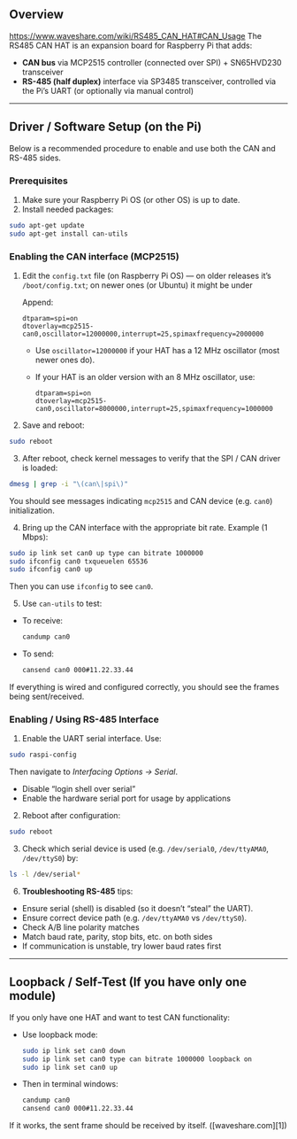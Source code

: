 ## Overview

https://www.waveshare.com/wiki/RS485_CAN_HAT#CAN_Usage
The RS485 CAN HAT is an expansion board for Raspberry Pi that adds:

* **CAN bus** via MCP2515 controller (connected over SPI) + SN65HVD230 transceiver
* **RS-485 (half duplex)** interface via SP3485 transceiver, controlled via the Pi’s UART (or optionally via manual control)

---

## Driver / Software Setup (on the Pi)

Below is a recommended procedure to enable and use both the CAN and RS-485 sides.

### Prerequisites

1. Make sure your Raspberry Pi OS (or other OS) is up to date.
2. Install needed packages:

```bash
sudo apt-get update
sudo apt-get install can-utils
```

### Enabling the CAN interface (MCP2515)

1. Edit the `config.txt` file (on Raspberry Pi OS) — on older releases it’s `/boot/config.txt`; on newer ones (or Ubuntu) it might be under 

   Append:

   ```
   dtparam=spi=on
   dtoverlay=mcp2515-can0,oscillator=12000000,interrupt=25,spimaxfrequency=2000000
   ```

   * Use `oscillator=12000000` if your HAT has a 12 MHz oscillator (most newer ones do).
   * If your HAT is an older version with an 8 MHz oscillator, use:

     ```
     dtparam=spi=on
     dtoverlay=mcp2515-can0,oscillator=8000000,interrupt=25,spimaxfrequency=1000000
     ```

2. Save and reboot:

```bash
sudo reboot
```

3. After reboot, check kernel messages to verify that the SPI / CAN driver is loaded:

```bash
dmesg | grep -i "\(can\|spi\)"
```

You should see messages indicating `mcp2515` and CAN device (e.g. `can0`) initialization.

4. Bring up the CAN interface with the appropriate bit rate. Example (1 Mbps):

```bash
sudo ip link set can0 up type can bitrate 1000000
sudo ifconfig can0 txqueuelen 65536
sudo ifconfig can0 up
```

Then you can use `ifconfig` to see `can0`.

5. Use `can-utils` to test:

* To receive:

  ```bash
  candump can0
  ```

* To send:

  ```bash
  cansend can0 000#11.22.33.44
  ```

If everything is wired and configured correctly, you should see the frames being sent/received.

### Enabling / Using RS-485 Interface

1. Enable the UART serial interface. Use:

```bash
sudo raspi-config
```

Then navigate to *Interfacing Options → Serial*.

* Disable “login shell over serial”
* Enable the hardware serial port for usage by applications

2. Reboot after configuration:

```bash
sudo reboot
```

3. Check which serial device is used (e.g. `/dev/serial0`, `/dev/ttyAMA0`, `/dev/ttyS0`) by:

```bash
ls -l /dev/serial*
```

6. **Troubleshooting RS-485** tips:

* Ensure serial (shell) is disabled (so it doesn’t “steal” the UART).
* Ensure correct device path (e.g. `/dev/ttyAMA0` vs `/dev/ttyS0`).
* Check A/B line polarity matches
* Match baud rate, parity, stop bits, etc. on both sides
* If communication is unstable, try lower baud rates first

---

## Loopback / Self-Test (If you have only one module)

If you only have one HAT and want to test CAN functionality:

* Use loopback mode:

  ```bash
  sudo ip link set can0 down
  sudo ip link set can0 type can bitrate 1000000 loopback on
  sudo ip link set can0 up
  ```

* Then in terminal windows:

  ```bash
  candump can0
  cansend can0 000#11.22.33.44
  ```

If it works, the sent frame should be received by itself. ([waveshare.com][1])


